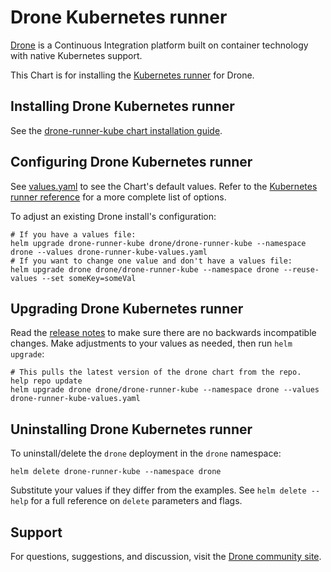 # Drone Kubernetes runner

[Drone](http://drone.io/) is a Continuous Integration platform built on container technology with native Kubernetes support.

This Chart is for installing the [Kubernetes runner](https://kube-runner.docs.drone.io/) for Drone.

## Installing Drone Kubernetes runner

See the [drone-runner-kube chart installation guide](./docs/install.md).

## Configuring Drone Kubernetes runner

See [values.yaml](values.yaml) to see the Chart's default values. Refer to the [Kubernetes runner reference](https://kube-runner.docs.drone.io/) for a more complete list of options.

To adjust an existing Drone install's configuration:

```console
# If you have a values file:
helm upgrade drone-runner-kube drone/drone-runner-kube --namespace drone --values drone-runner-kube-values.yaml
# If you want to change one value and don't have a values file:
helm upgrade drone drone/drone-runner-kube --namespace drone --reuse-values --set someKey=someVal
```

## Upgrading Drone Kubernetes runner

Read the [release notes](https://discourse.drone.io/c/announcements/6) to make sure there are no backwards incompatible changes. Make adjustments to your values as needed, then run `helm upgrade`:

```console
# This pulls the latest version of the drone chart from the repo.
help repo update
helm upgrade drone drone/drone-runner-kube --namespace drone --values drone-runner-kube-values.yaml
```

## Uninstalling Drone Kubernetes runner

To uninstall/delete the `drone` deployment in the `drone` namespace:

```console
helm delete drone-runner-kube --namespace drone
```

Substitute your values if they differ from the examples. See `helm delete --help` for a full reference on `delete` parameters and flags.

## Support

For questions, suggestions, and discussion, visit the [Drone community site](https://discourse.drone.io/).
